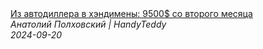 <!--2024-09-20 17:00:51-->
<div class="yb">
  <a class="nodecor" href="/posts.html?rabota/iz_avtodillera_v_hendimeny_9500_so_vtorogo_mesyaca">
    <img class="preview" data-videoid="w8hJsME5Ebc" src="https://i4.ytimg.com/vi/w8hJsME5Ebc/hqdefault.jpg" align="middle" alt="">
  </a>
  <div class="inlbl text">
    <a class="nodecor" href="/posts.html?rabota/iz_avtodillera_v_hendimeny_9500_so_vtorogo_mesyaca">Из автодиллера в хэндимены: 9500$ со второго месяца</a><br>
    <i class="smaller2">Анатолий Полховский | HandyTeddy </i><br>
    <i class="smaller3">2024-09-20</i>
  </div>
</div>
